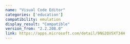 ```yaml
---
name: "Visual Code Editor"
categories: ['education']
compatibility: emulation
display_result: "Compatible"
version_from: "2.2.208.0"
link: https://apps.microsoft.com/detail/9NG2QVSXT34H
---
```

